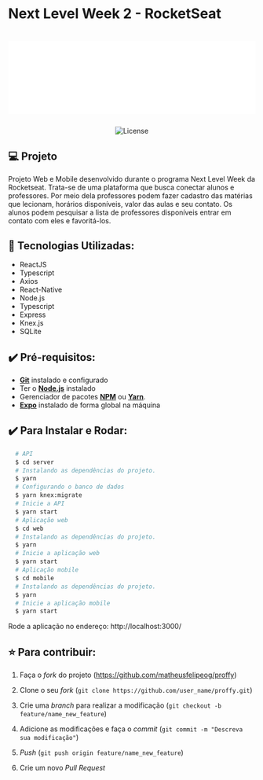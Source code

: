 # Next Level Week 2 - RocketSeat

<h1 align="center">
    <img alt="Proffy" title="Proffy" src="./docs/logo.svg"/>
</h1>

<p align="center">
  <img alt="License" src="./docs/NLW.gif">
</p>

## :computer: Projeto

Projeto Web e Mobile desenvolvido durante o programa Next Level Week da Rocketseat. Trata-se de uma plataforma que busca conectar alunos e professores. Por meio dela professores podem fazer cadastro das matérias que lecionam, horários disponíveis, valor das aulas e seu contato. Os alunos podem pesquisar a lista de professores disponíveis entrar em contato com eles e favoritá-los.

## :wrench: Tecnologias Utilizadas:

- ReactJS
- Typescript
- Axios
- React-Native
- Node.js
- Typescript
- Express
- Knex.js
- SQLite

## :heavy_check_mark: Pré-requisitos:

- **[Git](https://git-scm.com/)** instalado e configurado
- Ter o **[Node.js](https://nodejs.org/en/)** instalado
- Gerenciador de pacotes **[NPM](https://www.npmjs.com/)** ou **[Yarn](https://yarnpkg.com/)**.
- **[Expo](https://expo.io/)** instalado de forma global na máquina

## :heavy_check_mark: Para Instalar e Rodar:

```sh
  # API
  $ cd server
  # Instalando as dependências do projeto.
  $ yarn
  # Configurando o banco de dados
  $ yarn knex:migrate
  # Inicie a API
  $ yarn start
  # Aplicação web
  $ cd web
  # Instalando as dependências do projeto.
  $ yarn
  # Inicie a aplicação web
  $ yarn start
  # Aplicação mobile
  $ cd mobile
  # Instalando as dependências do projeto.
  $ yarn
  # Inicie a aplicação mobile
  $ yarn start
```

Rode a aplicação no endereço: http://localhost:3000/

## :star: Para contribuir:

1. Faça o _fork_ do projeto (<https://github.com/matheusfelipeog/proffy>)

2. Clone o seu _fork_ (`git clone https://github.com/user_name/proffy.git`)

3. Crie uma _branch_ para realizar a modificação (`git checkout -b feature/name_new_feature`)

4. Adicione as modificações e faça o _commit_ (`git commit -m "Descreva sua modificação"`)

5. _Push_ (`git push origin feature/name_new_feature`)

6. Crie um novo _Pull Request_
